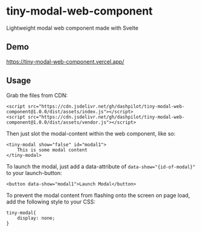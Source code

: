# tiny-modal-web-component

Lightweight modal web component made with Svelte

## Demo

<https://tiny-modal-web-component.vercel.app/>

## Usage

Grab the files from CDN:
```
<script src="https://cdn.jsdelivr.net/gh/dashpilot/tiny-modal-web-component@1.0.0/dist/assets/index.js"></script>
<script src="https://cdn.jsdelivr.net/gh/dashpilot/tiny-modal-web-component@1.0.0/dist/assets/vendor.js"></script>
```

Then just slot the modal-content within the web component, like so:

    <tiny-modal show="false" id="modal1">
        This is some modal content
    </tiny-modal>

To launch the modal, just add a data-attribute of `data-show="{id-of-modal}"` to your launch-button:

    <button data-show="modal1">Launch Modal</button>

To prevent the modal content from flashing onto the screen on page load, add the following style to your CSS:

    tiny-modal{
        display: none;
    }
